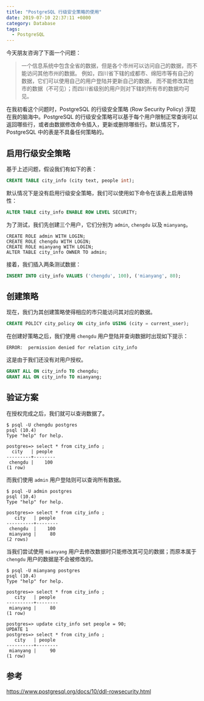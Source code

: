 ```yaml
---
title: "PostgreSQL 行级安全策略的使用"
date: 2019-07-10 22:37:11 +0800
category: Database
tags:
  - PostgreSQL
---
```


今天朋友咨询了下面一个问题：

> 一个信息系统中包含全省的数据，但是各个市州可以访问自己的数据，而不能访问其他市州的数据。
> 例如，四川省下辖的成都市、绵阳市等有自己的数据，它们可以使用自己的用户登陆并更新自己的数据，
> 而不能修改其他市的数据（不可见）；而四川省级别的用户则对下辖的所有市的数据均可见。

在我初看这个问题时，PostgreSQL 的行级安全策略 (Row Security Policy) 浮现在我的脑海中。PostgreSQL 的行级安全策略可以基于每个用户限制正常查询可以返回哪些行，或者由数据修改命令插入，更新或删除哪些行。默认情况下，PostgreSQL 中的表是不具备任何策略的。

<!-- more -->

## 启用行级安全策略

基于上述问题，假设我们有如下的表：

``` SQL
CREATE TABLE city_info (city text, people int);
```

默认情况下是没有启用行级安全策略，我们可以使用如下命令在该表上启用该特性：

``` SQL
ALTER TABLE city_info ENABLE ROW LEVEL SECURITY;
```

为了测试，我们先创建三个用户，它们分别为 `admin`, `chengdu` 以及 `mianyang`。

```
CREATE ROLE admin WITH LOGIN;
CREATE ROLE chengdu WITH LOGIN;
CREATE ROLE mianyang WITH LOGIN;
ALTER TABLE city_info OWNER TO admin;
```

接着，我们插入两条测试数据：

``` SQL
INSERT INTO city_info VALUES ('chengdu', 100), ('mianyang', 80);
```

## 创建策略

现在，我们为其创建策略使得相应的市只能访问其对应的数据。

``` SQL
CREATE POLICY city_policy ON city_info USING (city = current_user);
```

在创建好策略之后，我们使用 `chengdu` 用户登陆并查询数据时出现如下提示：

```
ERROR:  permission denied for relation city_info
```

这是由于我们还没有对用户授权。

``` SQL
GRANT ALL ON city_info TO chengdu;
GRANT ALL ON city_info TO mianyang;
```

## 验证方案

在授权完成之后，我们就可以查询数据了。

```
$ psql -U chengdu postgres
psql (10.4)
Type "help" for help.

postgres=> select * from city_info ;
  city   | people
---------+--------
 chengdu |    100
(1 row)
```

而我们使用 `admin` 用户登陆则可以查询所有数据。

```
$ psql -U admin postgres
psql (10.4)
Type "help" for help.

postgres=> select * from city_info ;
   city   | people
----------+--------
 chengdu  |    100
 mianyang |     80
(2 rows)
```

当我们尝试使用 `mianyang` 用户去修改数据时只能修改其可见的数据；而原本属于 `chengdu` 用户的数据是不会被修改的。

```
$ psql -U mianyang postgres
psql (10.4)
Type "help" for help.

postgres=> select * from city_info ;
   city   | people
----------+--------
 mianyang |     80
(1 row)

postgres=> update city_info set people = 90;
UPDATE 1
postgres=> select * from city_info ;
   city   | people
----------+--------
 mianyang |     90
(1 row)
```

## 参考

https://www.postgresql.org/docs/10/ddl-rowsecurity.html
